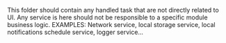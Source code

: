 This folder should contain any handled task that are not directly related to UI.
Any service is here should not be responsible to a specific module business logic.
EXAMPLES: Network service, local storage service, local notifications schedule service, logger service...